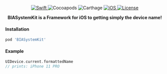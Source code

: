 <p align="center">
	<a href="https://github.com/Carthage/Carthage">
		<img src="https://img.shields.io/badge/language-Swift-orange.svg?style=flat-square" alt="Swift"/>
	</a>
	<img src="https://img.shields.io/cocoapods/v/BIASystemKit.svg?style=flat-square" alt="Cocoapods"/>
	<img src="https://img.shields.io/badge/Carthage-compatible-blue.svg?style=flat-square" alt="Carthage"/>
	<a href="http://cocoapods.org/pods/BIASystemKit">
		<img src="https://img.shields.io/cocoapods/p/BIASystemKit.svg?style=flat-square" alt="iOS"/>
	</a>
	<a href="http://cocoapods.org/pods/BIASystemKit">
		<img src="https://img.shields.io/cocoapods/l/BIASystemKit.svg?style=flat-square" alt="License"/>
	</a>
</p>

<p align="center">
	<b>
	BIASystemKit is a Framework for iOS to getting simply the device name!
	</b>
</p>

#### Installation
```ruby
pod 'BIASystemKit'
```

#### Example
```swift
UIDevice.current.formattedName
// prints: iPhone 11 PRO
```

